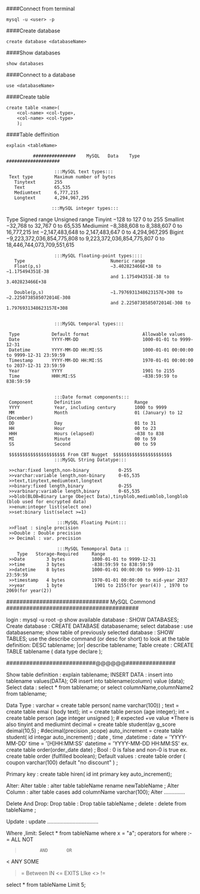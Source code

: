 ####Connect from terminal
```
mysql -u <user> -p
```
####Create database
```
create database <databaseName>
```
####Show databases
```
show databases
```
####Connect to a database
```
use <databaseName>
```
####Create table
```
create table <name>(
    <col-name> <col-type>,
    <col-name> <col-type>
    );
```
####Table deffinition
```
explain <tableName>
```

              ################    MySQL   Data    Type  ####################
              
                      :::MySQL text types:::
     Text type        Maximum number of bytes
       Tinytext       255
       Text           65,535
       Mediumtext     6,777,215
       Longtext       4,294,967,295
    
                     :::MySQL integer types:::
   Type             Signed range                                                                      Unsigned range
   Tinyint          −128 to 127                                                                       0 to 255
   Smallint         −32,768 to 32,767                                                                 0 to 65,535
   Mediumint        −8,388,608 to 8,388,607                                                           0 to 16,777,215
   Int              −2,147,483,648 to 2,147,483,647                                                   0 to 4,294,967,295
   Bigint           −9,223,372,036,854,775,808 to 9,223,372,036,854,775,807                           0 to 18,446,744,073,709,551,615
   
   
                      :::MySQL floating-point types::::
       Type                                Numeric range
       Float(p,s)                          −3.402823466E+38 to −1.175494351E-38
                                           and 1.175494351E-38 to 3.402823466E+38
                                           
       Double(p,s)                         −1.7976931348623157E+308 to −2.2250738585072014E-308
                                           and 2.2250738585072014E-308 to 1.7976931348623157E+308
                                           
       
                      :::MySQL temporal types:::
       
     Type            Default format                    Allowable values
     Date            YYYY-MM-DD                        1000-01-01 to 9999-12-31
     Datetime        YYYY-MM-DD HH:MI:SS               1000-01-01 00:00:00 to 9999-12-31 23:59:59
     Timestamp       YYYY-MM-DD HH:MI:SS               1970-01-01 00:00:00 to 2037-12-31 23:59:59
     Year            YYYY                              1901 to 2155
     Time            HHH:MI:SS                         −838:59:59 to 838:59:59
     
     
                      :::Date format components:::
     Component        Definition                    Range
     YYYY             Year, including century       1000 to 9999 
     MM               Month                         01 (January) to 12 (December)
     DD               Day                           01 to 31
     HH               Hour                          00 to 23
     HHH              Hours (elapsed)               −838 to 838
     MI               Minute                        00 to 59
     SS               Second                        00 to 59
     
     $$$$$$$$$$$$$$$$$$$$$ From CBT Nugget  $$$$$$$$$$$$$$$$$$$$$$
                      :::MySQL String Datatype:::
     
     >>char:fixed length,non-binary           0-255 
     >>varchar:variable length,non-binary     0-65,535
     >>text,tinytext,mediumtext,longtext
     >>binary:fixed length,binary             0-255       
     >>varbinary:variable length,binary       0-65,535                   
     >>blob(BLOB=Binary Large Obeject Data),tinyblob,mediumblob,longblob  (blob used for encrypted data)
     >>enum:integer list(select one)
     >>set:binary list(select >=1) 
     
                       :::MySQL Floating Point:::
     >>Float : single precision
     >>Double : Double precision
     >> Decimal : var. precision
     
                       :::MySQL Temomporal Data ::
        Type   Storage-Required     Range
     >>Date        3 bytes          1000-01-01 to 9999-12-31
     >>time        3 bytes          -838:59:59 to 838:59:59
     >>datetime    8 bytes          1000-01-01 00:00:00 to 9999-12-31 23:59:59
     >>timestamp   4 bytes          1970-01-01 00:00:00 to mid-year 2037
     >>year        1 byte            1901 to 2155(for year(4)) , 1970 to 2069(for year(2))
     
############################### MySQL Commond ########################################

login :  mysql -u root -p
show available database : SHOW DATABASES;
Create database : CREATE DATABASE databasename;
select database : use databasename;
show table of previously selected database : SHOW TABLES;
use the describe command (or desc for short) to look at the table definition:  DESC tablename; |or|  describe tablename;
Table create : CREATE TABLE tablename ( data type declare );

###########################@@@@@@###############

Show table definition : explain tablename;
INSERT DATA : insert into tablename values(DATA);
OR  insert into tablename(column) value (data);
Select data : select * from tablename;
or select columnName,columnName2 from tablename;

Data Type :
varchar  = create table person( name varchar(100)) ;
text = create table emai ( body text);
int  = create table person (age integer);
int  = create table person (age integer unsigned );  # expected +ve value
*There is also tinyint and mediumint 
decimal = create table student(av g_score deimal(10,5) ; #decimal(precision ,scope)
auto_increment = create table student( id integar auto_increment) ;
date , time ,datetime :
date  = 'YYYY-MM-DD'
time = '[H]HH:MM:SS'
datetime =  'YYYY-MM-DD HH:MM:SS'
ex. create table order(order_date date) ;
Bool : 0 is false and non-0 is true 
ex. create table order (fulfilled boolean);
Default values : create table order ( coupon varchar(100) default "no discount" ) ;

Primary key : create table hiren( id int primary key auto_increment);


Alter:
Alter table : alter table tableName rename newTableName ;
Alter Column : alter table cases add columnName varchar(100);
Alter ..............


Delete And Drop:
Drop table : Drop table tableName ; 
delete : delete from tableName ; 

Update :
update ..................................

Where ,limit:
Select * from tableName where x = "a";
operators for where :-
=            ALL        NOT
>            AND       OR
<            ANY        SOME
>=          Between   IN 
<=          EXITS      LIke
<>
!=

select * from tableName Limit 5;
